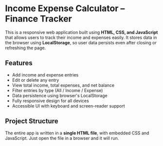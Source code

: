 #  Income Expense Calculator – Finance Tracker

This is a responsive web application built using **HTML, CSS, and JavaScript** that allows users to track their income and expenses easily. It stores data in the browser using **LocalStorage**, so user data persists even after closing or refreshing the page.

##  Features

- Add income and expense entries
- Edit or delete any entry
- View total income, total expenses, and net balance
- Filter entries by type (All / Income / Expense)
- Data persistence using browser's LocalStorage
- Fully responsive design for all devices
- Accessible UI with keyboard and screen-reader support

##  Project Structure

The entire app is written in a **single HTML file**, with embedded CSS and JavaScript. Just open the file in a browser and it will run.

